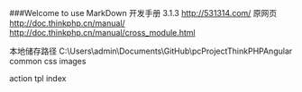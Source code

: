 ###Welcome to use MarkDown
开发手册 3.1.3
http://531314.com/ 
原网页
http://doc.thinkphp.cn/manual/
http://doc.thinkphp.cn/manual/cross_module.html

本地储存路径
C:\Users\admin\Documents\GitHub\pcProjectThinkPHPAngular
common css 
images
  
action
tpl index